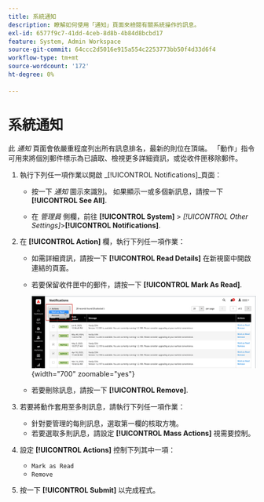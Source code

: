```yaml
---
title: 系統通知
description: 瞭解如何使用「通知」頁面來檢閱有關系統操作的訊息。
exl-id: 6577f9c7-41dd-4ceb-8d8b-4b84d8bcbd17
feature: System, Admin Workspace
source-git-commit: 64ccc2d5016e915a554c2253773bb50f4d33d6f4
workflow-type: tm+mt
source-wordcount: '172'
ht-degree: 0%

---
```


# 系統通知

此 _通知_ 頁面會依嚴重程度列出所有訊息排名，最新的則位在頂端。 「動作」指令可用來將個別郵件標示為已讀取、檢視更多詳細資訊，或從收件匣移除郵件。

1. 執行下列任一項作業以開啟 _[!UICONTROL Notifications]_頁面：

   - 按一下 _通知_ 圖示來識別。 如果顯示一或多個新訊息，請按一下 **[!UICONTROL See All]**.

   - 在 _管理員_ 側欄，前往 **[!UICONTROL System]** > _[!UICONTROL Other Settings]_>**[!UICONTROL Notifications]**.

1. 在 **[!UICONTROL Action]** 欄，執行下列任一項作業：

   - 如需詳細資訊，請按一下 **[!UICONTROL Read Details]** 在新視窗中開啟連結的頁面。

   - 若要保留收件匣中的郵件，請按一下 **[!UICONTROL Mark As Read]**.

     ![管理員 — 通知](./assets/admin-notifications-mark-as-read.png){width="700" zoomable="yes"}

   - 若要刪除訊息，請按一下 **[!UICONTROL Remove]**.

1. 若要將動作套用至多則訊息，請執行下列任一項作業：

   - 針對要管理的每則訊息，選取第一欄的核取方塊。
   - 若要選取多則訊息，請設定 **[!UICONTROL Mass Actions]** 視需要控制。

1. 設定 **[!UICONTROL Actions]** 控制下列其中一項：

   - `Mark as Read`
   - `Remove`

1. 按一下 **[!UICONTROL Submit]** 以完成程式。
